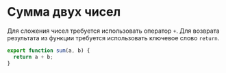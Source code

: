 # Сумма двух чисел

Для сложения чисел требуется использовать оператор `+`. Для возврата результата из функции требуется использовать ключевое слово `return`.

```javascript
export function sum(a, b) {
  return a + b;
}
```

